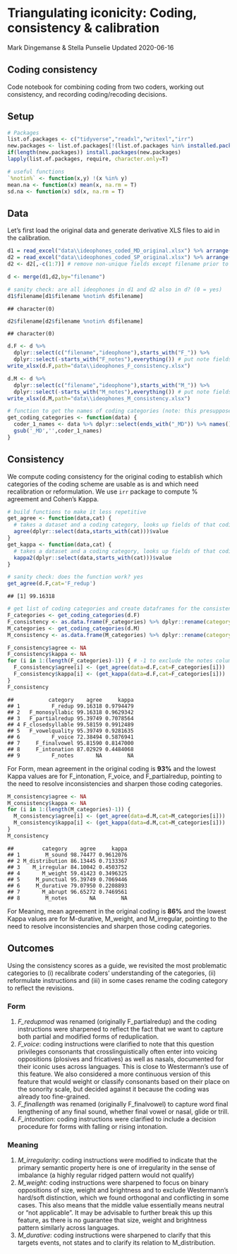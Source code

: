 Triangulating iconicity: Coding, consistency & calibration
================
Mark Dingemanse & Stella Punselie
Updated 2020-06-16

## Coding consistency

Code notebook for combining coding from two coders, working out
consistency, and recording coding/recoding decisions.

## Setup

``` r
# Packages
list.of.packages <- c("tidyverse","readxl","writexl","irr")
new.packages <- list.of.packages[!(list.of.packages %in% installed.packages()[,"Package"])]
if(length(new.packages)) install.packages(new.packages)
lapply(list.of.packages, require, character.only=T)

# useful functions
`%notin%` <- function(x,y) !(x %in% y) 
mean.na <- function(x) mean(x, na.rm = T)
sd.na <- function(x) sd(x, na.rm = T)
```

## Data

Let’s first load the original data and generate derivative XLS files to
aid in the calibration.

``` r
d1 = read_excel("data\\ideophones_coded_MD_original.xlsx") %>% arrange(filename)
d2 = read_excel("data\\ideophones_coded_SP_original.xlsx") %>% arrange(filename)
d2 <- d2[,-c(1:7)] # remove non-unique fields except filename prior to merge

d <- merge(d1,d2,by="filename")

# sanity check: are all ideophones in d1 and d2 also in d? (0 = yes)
d1$filename[d1$filename %notin% d$filename]
```

    ## character(0)

``` r
d2$filename[d2$filename %notin% d$filename]
```

    ## character(0)

``` r
d.F <- d %>%
  dplyr::select(c("filename","ideophone"),starts_with("F_")) %>%
  dplyr::select(-starts_with("F_notes"),everything()) # put note fields at end
write_xlsx(d.F,path="data\\ideophones_F_consistency.xlsx")

d.M <- d %>%
  dplyr::select(c("filename","ideophone"),starts_with("M_")) %>%
  dplyr::select(-starts_with("M_notes"),everything()) # put note fields at end
write_xlsx(d.M,path="data\\ideophones_M_consistency.xlsx")

# function to get the names of coding categories (note: this presupposes there is a coder _MD, change as needed)
get_coding_categories <- function(data) {
  coder_1_names <- data %>% dplyr::select(ends_with("_MD")) %>% names()
  gsub('_MD','',coder_1_names)
}
```

## Consistency

We compute coding consistency for the original coding to establish which
categories of the coding scheme are usable as is and which need
recalibration or reformulation. We use `irr` package to compute %
agreement and Cohen’s Kappa.

``` r
# build functions to make it less repetitive
get_agree <- function(data,cat) {
  # takes a dataset and a coding category, looks up fields of that coding category, and computes agreement
  agree(dplyr::select(data,starts_with(cat)))$value
}
get_kappa <- function(data,cat) {
  # takes a dataset and a coding category, looks up fields of that coding category, and computes kappa
  kappa2(dplyr::select(data,starts_with(cat)))$value
}

# sanity check: does the function work? yes
get_agree(d.F,cat='F_redup')
```

    ## [1] 99.16318

``` r
# get list of coding categories and create dataframes for the consistency values
F_categories <- get_coding_categories(d.F)
F_consistency <- as.data.frame(F_categories) %>% dplyr::rename(category = F_categories)
M_categories <- get_coding_categories(d.M)
M_consistency <- as.data.frame(M_categories) %>% dplyr::rename(category = M_categories)

F_consistency$agree <- NA
F_consistency$kappa <- NA
for (i in 1:(length(F_categories)-1)) { # -1 to exclude the notes column
  F_consistency$agree[i] <- (get_agree(data=d.F,cat=F_categories[i]))
  F_consistency$kappa[i] <- (get_kappa(data=d.F,cat=F_categories[i]))
}
F_consistency
```

    ##           category    agree     kappa
    ## 1          F_redup 99.16318 0.9794479
    ## 2   F_monosyllabic 99.16318 0.9629342
    ## 3   F_partialredup 95.39749 0.7078564
    ## 4 F_closedsyllable 99.58159 0.9912489
    ## 5   F_vowelquality 95.39749 0.9281635
    ## 6          F_voice 72.38494 0.5876941
    ## 7     F_finalvowel 95.81590 0.8147000
    ## 8     F_intonation 87.02929 0.4484068
    ## 9          F_notes       NA        NA

For Form, mean agreement in the original coding is **93%** and the
lowest Kappa values are for F\_intonation, F\_voice, and
F\_partialredup, pointing to the need to resolve inconsistencies and
sharpen those coding categories.

``` r
M_consistency$agree <- NA
M_consistency$kappa <- NA
for (i in 1:(length(M_categories)-1)) {
  M_consistency$agree[i] <- (get_agree(data=d.M,cat=M_categories[i]))
  M_consistency$kappa[i] <- (get_kappa(data=d.M,cat=M_categories[i]))
}
M_consistency
```

    ##         category    agree     kappa
    ## 1        M_sound 98.74477 0.9612076
    ## 2 M_distribution 86.13445 0.7133367
    ## 3    M_irregular 84.10042 0.4503752
    ## 4       M_weight 59.41423 0.3496325
    ## 5     M_punctual 95.39749 0.7069446
    ## 6     M_durative 79.07950 0.2208893
    ## 7       M_abrupt 96.65272 0.7469561
    ## 8        M_notes       NA        NA

For Meaning, mean agreement in the original coding is **86%** and the
lowest Kappa values are for M-durative, M\_weight, and M\_irregular,
pointing to the need to resolve inconsistencies and sharpen those coding
categories.

## Outcomes

Using the consistency scores as a guide, we revisited the most
problematic categories to (i) recalibrate coders’ understanding of the
categories, (ii) reformulate instructions and (iii) in some cases rename
the coding category to reflect the revisions.

### Form

1.  *F\_redupmod* was renamed (originally F\_partialredup) and the
    coding instructions were sharpened to reflect the fact that we want
    to capture both partial and modified forms of reduplication.
2.  *F\_voice*: coding instructions were clarified to note that this
    question privileges consonants that crosslinguistically often enter
    into voicing oppositions (plosives and fricatives) as well as
    nasals, documented for their iconic uses across languages. This is
    close to Westermann’s use of this feature. We also considered a more
    continuous version of this feature that would weight or classify
    consonants based on their place on the sonority scale, but decided
    against it because the coding was already too fine-grained.
3.  *F\_finallength* was renamed (originally F\_finalvowel) to capture
    word final lengthening of any final sound, whether final vowel or
    nasal, glide or trill.
4.  *F\_intonation*: coding instructions were clarified to include a
    decision procedure for forms with falling or rising intonation.

### Meaning

1.  *M\_irregularity*: coding instructions were modified to indicate
    that the primary semantic property here is one of irregularity in
    the sense of imbalance (a highly regular ridged pattern would not
    qualify)
2.  *M\_weight*: coding instructions were sharpened to focus on binary
    oppositions of size, weight and brightness and to exclude
    Westermann’s hard/soft distinction, which we found orthogonal and
    conflicting in some cases. This also means that the middle value
    essentially means neutral or “not applicable”. It may be advisable
    to further break this up this feature, as there is no guarantee that
    size, weight and brightness pattern similarly across languages.
3.  *M\_durative*: coding instructions were sharpened to clarify that
    this targets events, not states and to clarify its relation to
    M\_distribution.
